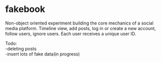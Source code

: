 # fakebook

Non-object oriented experiment building the core mechanics of a social media platform. Timeline view, add posts, log in or create a new account, follow users, ignore users. Each user receives a unique user ID.

Todo:  
  -deleting posts  
  -insert lots of fake data(in progress)  
  
